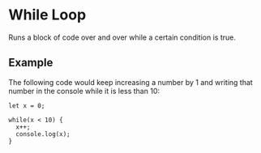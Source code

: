 # While Loop

Runs a block of code over and over while a certain condition is true.

## Example

The following code would keep increasing a number by 1 and writing that number in the console while it is less than 10:

```
let x = 0;

while(x < 10) {
  x++;
  console.log(x);
}
```
